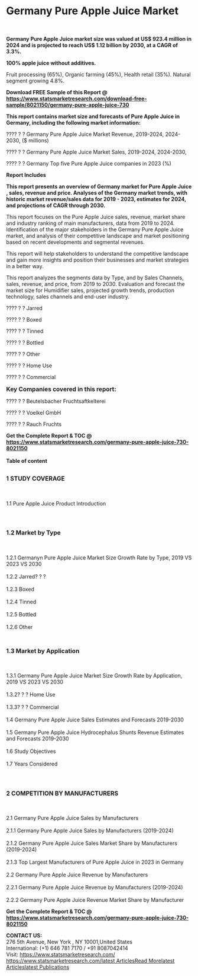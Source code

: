 <h1>Germany Pure Apple Juice Market</h1><br/><p><strong>Germany Pure Apple Juice market size was valued at US$ 923.4 million in 2024 and is projected to reach US$ 1.12 billion by 2030, at a <strong>CAGR</strong> of 3.3%.</strong></p><p><strong>100% apple juice without additives.</strong></p><p>Fruit processing (65%), Organic farming (45%), Health retail (35%). Natural segment growing 4.8%.</p><p><strong>Download FREE Sample of this Report @ <a href="https://www.statsmarketresearch.com/download-free-sample/8021150/germany-pure-apple-juice-730">https://www.statsmarketresearch.com/download-free-sample/8021150/germany-pure-apple-juice-730</a></strong></p><p><strong>This report contains market size and forecasts of Pure Apple Juice in Germany, including the following market information:</strong></p><p>???? ? ? Germany Pure Apple Juice Market Revenue, 2019-2024, 2024-2030, ($ millions)</p><p>???? ? ? Germany Pure Apple Juice Market Sales, 2019-2024, 2024-2030,</p><p>???? ? ? Germany Top five Pure Apple Juice companies in 2023 (%)</p><p><strong>Report Includes</strong></p><p><strong>This report presents an overview of Germany market for Pure Apple Juice , sales, revenue and price. Analyses of the Germany market trends, with historic market revenue/sales data for 2019 - 2023, estimates for 2024, and projections of <strong>CAGR</strong> through 2030.</strong></p><p>This report focuses on the Pure Apple Juice sales, revenue, market share and industry ranking of main manufacturers, data from 2019 to 2024. Identification of the major stakeholders in the Germany Pure Apple Juice market, and analysis of their competitive landscape and market positioning based on recent developments and segmental revenues.</p><p>This report will help stakeholders to understand the competitive landscape and gain more insights and position their businesses and market strategies in a better way.</p><p>This report analyzes the segments data by Type, and by Sales Channels, sales, revenue, and price, from 2019 to 2030. Evaluation and forecast the market size for Humidifier sales, projected growth trends, production technology, sales channels and end-user industry.</p><p>???? ? ? Jarred</p><p>???? ? ? Boxed</p><p>???? ? ? Tinned</p><p>???? ? ? Bottled</p><p>???? ? ? Other</p><p>???? ? ? Home Use</p><p>???? ? ? Commercial</p><p><span style="font-size:16px"><strong>Key Companies covered in this report:</strong></span></p><p>???? ? ? Beutelsbacher Fruchtsaftkelterei</p><p>???? ? ? Voelkel GmbH</p><p>???? ? ? Rauch Fruchts</p><div><b>Get the Complete Report & TOC @ <a href="https://www.statsmarketresearch.com/germany-pure-apple-juice-730-8021150">https://www.statsmarketresearch.com/germany-pure-apple-juice-730-8021150</a></b></div><br><b>Table of content</b><p><h2><span style="font-size:16px"><strong>1 STUDY COVERAGE</strong></span></h2><br /><p>1.1 Pure Apple Juice Product Introduction</p><br /><h2><span style="font-size:16px"><strong>1.2 Market by Type</strong></span></h2><br /><p>1.2.1 Germanyn Pure Apple Juice Market Size Growth Rate by Type, 2019 VS 2023 VS 2030<br /><br />1.2.2 Jarred? ? ? <br /><br />1.2.3 Boxed<br /><br />1.2.4 Tinned<br /><br />1.2.5 Bottled<br /><br />1.2.6 Other<br /><br /><h2><span style="font-size:16px"><strong>1.3 Market by Application</strong></span></h2><br /><p>1.3.1 Germany Pure Apple Juice Market Size Growth Rate by Application, 2019 VS 2023 VS 2030<br /><br />1.3.2? ? ? Home Use<br /><br />1.3.3? ? ? Commercial<br /><br />1.4 Germany Pure Apple Juice Sales Estimates and Forecasts 2019-2030<br /><br />1.5 Germany Pure Apple Juice Hydrocephalus Shunts Revenue Estimates and Forecasts 2019-2030<br /><br />1.6 Study Objectives<br /><br />1.7 Years Considered</p><br /><h2><span style="font-size:16px"><strong>2 COMPETITION BY MANUFACTURERS</strong></span></h2><br /><p>2.1 Germany Pure Apple Juice Sales by Manufacturers<br /><br />2.1.1 Germany Pure Apple Juice Sales by Manufacturers (2019-2024)<br /><br />2.1.2 Germany Pure Apple Juice Sales Market Share by Manufacturers (2019-2024)<br /><br />2.1.3 Top Largest Manufacturers of Pure Apple Juice in 2023 in Germany<br /><br />2.2 Germany Pure Apple Juice Revenue by Manufacturers<br /><br />2.2.1 Germany Pure Apple Juice Revenue by Manufacturers (2019-2024)<br /><br />2.2.2 Germany Pure Apple Juice Revenue Market Share by Manufacturer<br><div><b>Get the Complete Report & TOC @ <a href="https://www.statsmarketresearch.com/germany-pure-apple-juice-730-8021150">https://www.statsmarketresearch.com/germany-pure-apple-juice-730-8021150</a></b></div></p> <b>CONTACT US:</b><br>276 5th Avenue, New York , NY 10001,United States<br>International: (+1) 646 781 7170 / +91 8087042414<br>Visit: <a href="https://www.statsmarketresearch.com/">https://www.statsmarketresearch.com/</a><br><a href="https://gyeongbokgung.com">https://www.statsmarketresearch.com/</a><a href="https://hallyeomaritime.com">latest Articles</a><a href="https://jingwansa.com">Read More</a><a href=https://nguoiviet.jp/">latest Articles</a><a href="https://www.intelmarketresearch.com/">latest Publications</a>